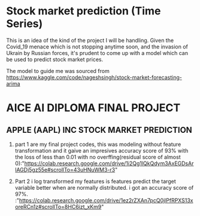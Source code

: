   # Stock market prediction (Time Series)
  
  This is an idea of the kind of the project I will be handling.
  Given the Covid_19 menace which is not stopping anytime soon, and the invasion of Ukrain by Russian forces, it's prudent to come up with a model which can be used to predict stock market prices.
  
 The model to guide me was sourced from https://www.kaggle.com/code/nageshsingh/stock-market-forecasting-arima
 
#  AICE AI DIPLOMA FINAL PROJECT 

## APPLE (AAPL) INC STOCK MARKET PREDICTION

1. part 1 are my final project codes, this was modeling without feature transformation and it gaive an impresives accuracy score of 93% with the loss of less than 0.01 with no overffing(residual score of almost 0):"https://colab.research.google.com/drive/1i2Qg1lQkQdym3AxEGDsArlAGDj5gz55e#scrollTo=43uHNuWM3-r3"

2. Part 2 i log transformed my features is features predict the target variable better when are normally distributed. i got an accuracy score of 97%. :"https://colab.research.google.com/drive/1ez2rZXAn7pcQ0jlPfRPXS13xoreRCn1z#scrollTo=8HC6izt_xKm9"
 
 
